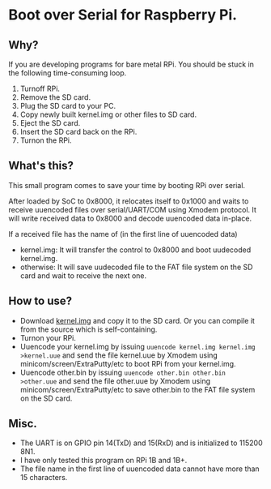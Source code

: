 # Boot over Serial for Raspberry Pi. 

## Why?
If you are developing programs for bare metal RPi. You should be stuck in the following time-consuming loop.

1. Turnoff RPi.
2. Remove the SD card.
3. Plug the SD card to your PC.
4. Copy newly built kernel.img or other files to SD card.
5. Eject the SD card.
6. Insert the SD card back on the RPi.
7. Turnon the RPi.

## What's this?
This small program comes to save your time by booting RPi over serial.

After loaded by SoC to 0x8000, it relocates itself to 0x1000 and waits to receive uuencoded files over serial/UART/COM using Xmodem protocol. It will write received data to 0x8000 and decode uuencoded data in-place.

If a received file has the name of (in the first line of uuencoded data)
- kernel.img: It will transfer the control to 0x8000 and boot uudecoded kernel.img.
-  otherwise: It will save uudecoded file to the FAT file system on the SD card and wait to receive the next one.

## How to use?
- Download [kernel.img](https://github.com/hongmingjian/bosrpi/releases/download/v0.1/kernel.img) and copy it to the SD card. Or you can compile it from the source which is self-containing.
- Turnon your RPi.
- Uuencode your kernel.img by issuing `uuencode kernel.img kernel.img >kernel.uue` and send the file kernel.uue by Xmodem using minicom/screen/ExtraPutty/etc to boot RPi from your kernel.img.
- Uuencode other.bin by issuing `uuencode other.bin other.bin >other.uue` and send the file other.uue by Xmodem using minicom/screen/ExtraPutty/etc to save other.bin to the FAT file system on the SD card.

## Misc.
- The UART is on GPIO pin 14(TxD) and 15(RxD) and is initialized to 115200 8N1.
- I have only tested this program on RPi 1B and 1B+.
- The file name in the first line of uuencoded data cannot have more than 15 characters.

